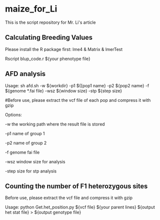 # maize_for_Li
This is the script repository for Mr. Li's article

## Calculating Breeding Values
Please install the R package first: lme4 & Matrix & lmerTest

Rscript blup_code.r ${your phenotype file}
## AFD analysis
Usage: sh afd.sh -w ${workdir} -p1 ${[pop1 name} -p2 ${pop2 name} -f ${genome *.fai file} -wsz ${window size} -stp ${step size}

#Before use, please extract the vcf file of each pop and compress it with gzip

Options:

-w the working path where the result file is stored

-p1 name of group 1

-p2 name of group 2

-f genome fai file

-wsz window size for analysis

-step size for stp analysis 


## Counting the number of F1 heterozygous sites
Before use, please extract the vcf file and compress it with gzip

Usage: python Get.het_position.py ${vcf file} ${your parent lines} ${output het stat file} > ${output genotype file}
